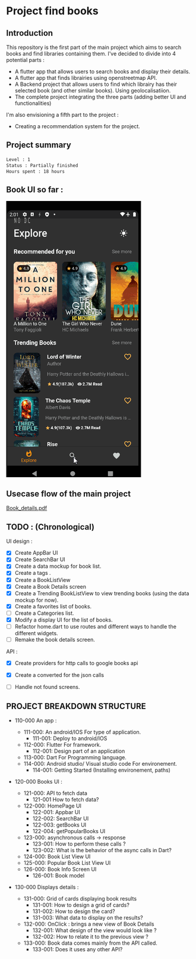 # Project find books

## Introduction 

This repository is the first part of the main project which aims to search books and find libraries containing them. I've decided to divide into 4 potential parts : 
- A flutter app that allows users to search books and display their details. 
- A flutter app that finds librairies using openstreetmap API.
- A Backend project that allows users to find which librairy has their selected book (and other similar books). Using geolocalisatiion.
- The complete project integrating the three parts (adding better UI and functionalities)

I'm also envisioning a fifth part to the project :
- Creating a recommendation system for the project.

## Project summary

``` 
Level : 1
Status : Partially finished
Hours spent : 18 hours 
```

## Book UI so far :

![Search Favorite Demo #1](./assets/redmo3.gif) 


## Usecase flow of the main project

[Book_details.pdf](./assets/Book_details.pdf)


## TODO : (Chronological)

UI design : 

- [x] Create AppBar UI
- [x] Create SearchBar UI
- [x] Create a data mockup for book list.
- [x] Create a tags .
- [x] Create a BookListView
- [x] Create a Book Details screen
- [x] Create a Trending BookListView to view trending books (using the data mockup for now).
- [x] Create a favorites list of books.
- [ ] Create a Categories list.
- [x] Modify a display UI for the list of books.
- [ ] Refactor home.dart to use routes and different ways to handle the different widgets. 
- [ ] Remake the book details screen.

API : 
- [x] Create providers for http calls to google books api 
- [x] Create a converted for the json calls
- [ ] Handle not found screens.


## PROJECT BREAKDOWN STRUCTURE

- 110-000 An app : 
	- 111-000: An android/IOS For type of application.
		- 111-001: Deploy to android/IOS
	- 112-000: Flutter For framework.
		- 112-001: Design part of an application
	- 113-000: Dart For Programming language.
	- 114-000: Android studio/ Visual studio code For environement.
		- 114-001: Getting Started (Installing environement, paths)

- 120-000 Books UI :  
	- 121-000: API to fetch data
		- 121-001 How to fetch data?
	- 122-000: HomePage UI
		- 122-001: Appbar UI
		- 122-002: SearchBar UI
		- 122-003: getBooks UI
		- 122-004: getPopularBooks UI
	- 123-000: asynchronous calls -> response
		- 123-001: How to perform these calls ?
		- 123-002: What is the behavior of the async calls in Dart?
	- 124-000: Book List View UI
	- 125-000: Popular Book List View UI
	- 126-000: Book Info Screen UI
		- 126-001: Book model

- 130-000 Displays details : 
	- 131-000: Grid of cards displaying book results
		- 131-001: How to design a grid of cards?
		- 131-002: How to design the card? 
		- 131-003: What data to display on the results?
	- 132-000: OnClick : brings a new view of Book Details
		- 132-001: What design of the view would look like ?
		- 132-002: How to relate it to the previous view ?
	- 133-000: Book data comes mainly from the API called.
		- 133-001: Does it uses any other API?

